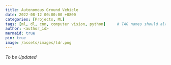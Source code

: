 ```yaml
---
title: Autonomous Ground Vehicle
date: 2022-08-12 00:00:00 +0800
categories: [Projects, ML]
tags: [ml, dl, cnn, computer vision, python]     # TAG names should always be lowercase
author: <author_id>
mermaid: true
pin: true
image: /assets/images/ldr.png
---
```


*To be Updated*